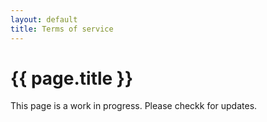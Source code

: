 ```yaml
---
layout: default
title: Terms of service
---
```


# {{ page.title }}

This page is a work in progress. Please checkk for updates.